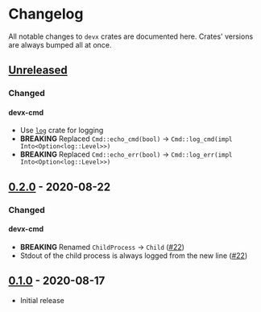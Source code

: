 [Unreleased]: https://github.com/elastio/devx/compare/v0.2.0...HEAD
[0.2.0]: https://github.com/elastio/devx/compare/v0.1.0...v0.2.0
[0.1.0]: https://github.com/elastio/devx/commits/v0.1.0

[`log`]: https://docs.rs/log

[#22]: https://github.com/elastio/devx/pull/22

# Changelog

All notable changes to `devx` crates are documented here. Crates' versions are
always bumped all at once.

## [Unreleased]

### Changed

#### devx-cmd

- Use [`log`] crate for logging
- **BREAKING** Replaced `Cmd::echo_cmd(bool)` -> `Cmd::log_cmd(impl Into<Option<log::Level>>)`
- **BREAKING** Replaced `Cmd::echo_err(bool)` -> `Cmd::log_err(impl Into<Option<log::Level>>)`

## [0.2.0] - 2020-08-22

### Changed

#### devx-cmd

- **BREAKING** Renamed `ChildProcess` -> `Child` ([#22])
- Stdout of the child process is always logged from the new line ([#22])

## [0.1.0] - 2020-08-17

- Initial release
